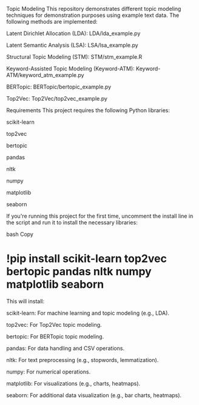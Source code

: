 Topic Modeling
This repository demonstrates different topic modeling techniques for demonstration purposes using example text data. The following methods are implemented:

Latent Dirichlet Allocation (LDA): LDA/lda_example.py

Latent Semantic Analysis (LSA): LSA/lsa_example.py

Structural Topic Modeling (STM): STM/stm_example.R

Keyword-Assisted Topic Modeling (Keyword-ATM): Keyword-ATM/keyword_atm_example.py

BERTopic: BERTopic/bertopic_example.py

Top2Vec: Top2Vec/top2vec_example.py

Requirements
This project requires the following Python libraries:

scikit-learn

top2vec

bertopic

pandas

nltk

numpy

matplotlib

seaborn

If you're running this project for the first time, uncomment the install line in the script and run it to install the necessary libraries:

bash
Copy
# !pip install scikit-learn top2vec bertopic pandas nltk numpy matplotlib seaborn
This will install:

scikit-learn: For machine learning and topic modeling (e.g., LDA).

top2vec: For Top2Vec topic modeling.

bertopic: For BERTopic topic modeling.

pandas: For data handling and CSV operations.

nltk: For text preprocessing (e.g., stopwords, lemmatization).

numpy: For numerical operations.

matplotlib: For visualizations (e.g., charts, heatmaps).

seaborn: For additional data visualization (e.g., bar charts, heatmaps).
